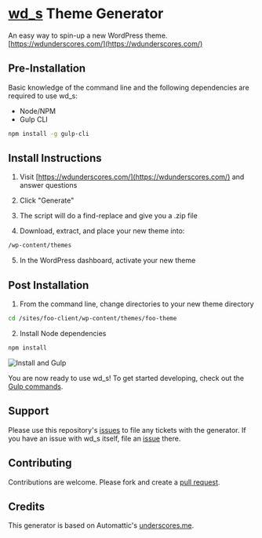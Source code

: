# [wd_s](https://github.com/WebDevStudios/wd_s) Theme Generator

An easy way to spin-up a new WordPress theme. [https://wdunderscores.com/](https://wdunderscores.com/)

## Pre-Installation
Basic knowledge of the command line and the following dependencies are required to use wd_s:

* Node/NPM
* Gulp CLI

```bash
npm install -g gulp-cli
```

## Install Instructions

1) Visit [https://wdunderscores.com/](https://wdunderscores.com/) and answer questions

2) Click "Generate"

3) The script will do a find-replace and give you a .zip file

4) Download, extract, and place your new theme into:

```bash
/wp-content/themes
```

5) In the WordPress dashboard, activate your new theme

## Post Installation

1) From the command line, change directories to your new theme directory

```bash
cd /sites/foo-client/wp-content/themes/foo-theme
```

2) Install Node dependencies

```bash
npm install
```
![Install and Gulp](https://dl.dropbox.com/s/cj1p6xjz51cpckq/wd_s-install.gif?dl=0)

You are now ready to use wd_s! To get started developing, check out the [Gulp commands](https://github.com/WebDevStudios/wd_s/blob/master/README.md#gulp-tasks).

## Support
Please use this repository's [issues](https://github.com/gregrickaby/wd_s-generator/issues) to file any tickets with the generator. If you have an issue with wd_s itself, file an [issue](https://github.com/WebDevStudios/wd_s/issues) there.

## Contributing
Contributions are welcome. Please fork and create a [pull request](https://github.com/gregrickaby/wd_s-generator/pulls).

## Credits
This generator is based on Automattic's [underscores.me](https://github.com/Automattic/underscores.me).